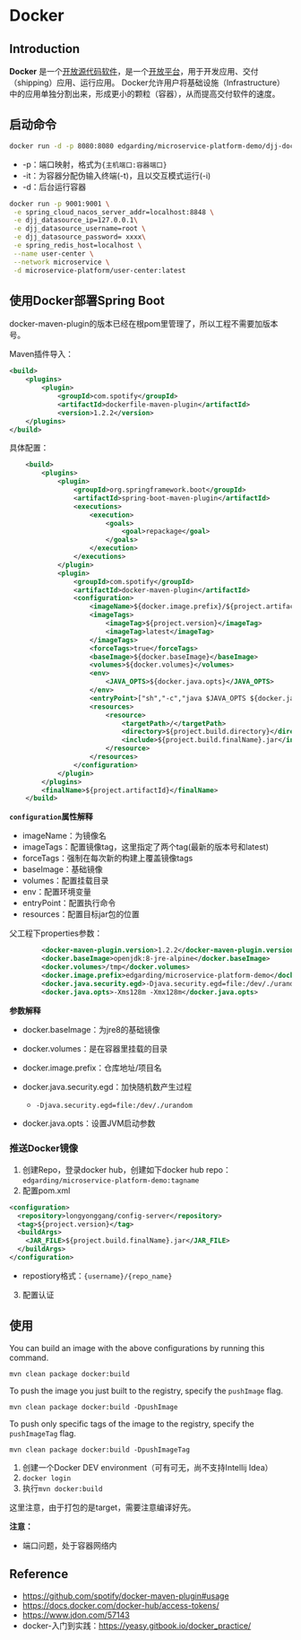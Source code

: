 # Docker

## Introduction

**Docker** 是一个[开放源代码](https://zh.wikipedia.org/wiki/開放原始碼)[软件](https://zh.wikipedia.org/wiki/軟體)，是一个[开放平台](https://zh.wikipedia.org/wiki/開放平臺)，用于开发应用、交付（shipping）应用、运行应用。 Docker允许用户将基础设施（Infrastructure）中的应用单独分割出来，形成更小的颗粒（容器），从而提高交付软件的速度。

## 启动命令

```bash
docker run -d -p 8080:8080 edgarding/microservice-platform-demo/djj-docker-demo
```

- -p：端口映射，格式为`{主机端口:容器端口}`
- -it：为容器分配伪输入终端(-t)，且以交互模式运行(-i)
- -d：后台运行容器

```bash
docker run -p 9001:9001 \
 -e spring_cloud_nacos_server_addr=localhost:8848 \
 -e djj_datasource_ip=127.0.0.1\
 -e djj_datasource_username=root \
 -e djj_datasource_password= xxxx\
 -e spring_redis_host=localhost \
 --name user-center \
 --network microservice \
 -d microservice-platform/user-center:latest
```

## 使用Docker部署Spring Boot

docker-maven-plugin的版本已经在根pom里管理了，所以工程不需要加版本号。

Maven插件导入：

```xml
<build>
    <plugins>
        <plugin>
            <groupId>com.spotify</groupId>
            <artifactId>dockerfile-maven-plugin</artifactId>
            <version>1.2.2</version>
    </plugins>
</build>
```

具体配置：

```xml
    <build>
        <plugins>
            <plugin>
                <groupId>org.springframework.boot</groupId>
                <artifactId>spring-boot-maven-plugin</artifactId>
                <executions>
                    <execution>
                        <goals>
                            <goal>repackage</goal>
                        </goals>
                    </execution>
                </executions>
            </plugin>
            <plugin>
                <groupId>com.spotify</groupId>
                <artifactId>docker-maven-plugin</artifactId>
                <configuration>
                    <imageName>${docker.image.prefix}/${project.artifactId}</imageName>
                    <imageTags>
                        <imageTag>${project.version}</imageTag>
                        <imageTag>latest</imageTag>
                    </imageTags>
                    <forceTags>true</forceTags>
                    <baseImage>${docker.baseImage}</baseImage>
                    <volumes>${docker.volumes}</volumes>
                    <env>
                        <JAVA_OPTS>${docker.java.opts}</JAVA_OPTS>
                    </env>
                    <entryPoint>["sh","-c","java $JAVA_OPTS ${docker.java.security.egd} -jar /${project.build.finalName}.jar"]</entryPoint>
                    <resources>
                        <resource>
                            <targetPath>/</targetPath>
                            <directory>${project.build.directory}</directory>
                            <include>${project.build.finalName}.jar</include>
                        </resource>
                    </resources>
                </configuration>
            </plugin>
        </plugins>
        <finalName>${project.artifactId}</finalName>
    </build>
```

**`configuration`属性解释**

- imageName：为镜像名
- imageTags：配置镜像tag，这里指定了两个tag(最新的版本号和latest)
- forceTags：强制在每次新的构建上覆盖镜像tags
- baseImage：基础镜像
- volumes：配置挂载目录
- env：配置环境变量
- entryPoint：配置执行命令
- resources：配置目标jar包的位置

父工程下properties参数：

```xml
        <docker-maven-plugin.version>1.2.2</docker-maven-plugin.version>
        <docker.baseImage>openjdk:8-jre-alpine</docker.baseImage>
        <docker.volumes>/tmp</docker.volumes>
        <docker.image.prefix>edgarding/microservice-platform-demo</docker.image.prefix>
        <docker.java.security.egd>-Djava.security.egd=file:/dev/./urandom</docker.java.security.egd>
        <docker.java.opts>-Xms128m -Xmx128m</docker.java.opts>
```

**参数解释**

- docker.baseImage：为jre8的基础镜像

- docker.volumes：是在容器里挂载的目录

- docker.image.prefix：仓库地址/项目名

- docker.java.security.egd：加快随机数产生过程

  - ```
    -Djava.security.egd=file:/dev/./urandom
    ```

- docker.java.opts：设置JVM启动参数

### 推送Docker镜像

1. 创建Repo，登录docker hub，创建如下docker hub repo：`edgarding/microservice-platform-demo:tagname`
2. 配置pom.xml

```xml
<configuration>
  <repository>longyonggang/config-server</repository>
  <tag>${project.version}</tag>
  <buildArgs>
    <JAR_FILE>${project.build.finalName}.jar</JAR_FILE>
  </buildArgs>
</configuration>
```

- repostiory格式：`{username}/{repo_name}`

3. 配置认证

## 使用

You can build an image with the above configurations by running this command.

```
mvn clean package docker:build
```

To push the image you just built to the registry, specify the `pushImage` flag.

```
mvn clean package docker:build -DpushImage
```

To push only specific tags of the image to the registry, specify the `pushImageTag` flag.

```
mvn clean package docker:build -DpushImageTag
```

1. 创建一个Docker DEV environment（可有可无，尚不支持Intellij Idea）
2. `docker login`
3. 执行`mvn docker:build`

这里注意，由于打包的是target，需要注意编译好先。

**注意：**

- 端口问题，处于容器网络内

## Reference

- https://github.com/spotify/docker-maven-plugin#usage
- https://docs.docker.com/docker-hub/access-tokens/
- https://www.jdon.com/57143
- docker-入门到实践：https://yeasy.gitbook.io/docker_practice/
